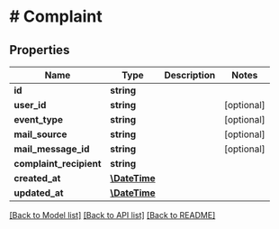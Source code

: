 # # Complaint

## Properties

Name | Type | Description | Notes
------------ | ------------- | ------------- | -------------
**id** | **string** |  |
**user_id** | **string** |  | [optional]
**event_type** | **string** |  | [optional]
**mail_source** | **string** |  | [optional]
**mail_message_id** | **string** |  | [optional]
**complaint_recipient** | **string** |  |
**created_at** | [**\DateTime**](\DateTime) |  |
**updated_at** | [**\DateTime**](\DateTime) |  |

[[Back to Model list]](../../README#models) [[Back to API list]](../../README#endpoints) [[Back to README]](../../README)

